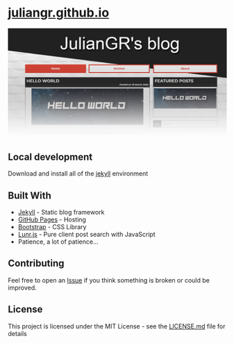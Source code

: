 # [juliangr.github.io](https://juliangr.github.io/)

<p align="center">
  <img src="https://github.com/JulianGR/JulianGR.github.io/blob/master/assets/img/previewBlog.png">
</p>

## Local development

Download and install all of the [jekyll](https://jekyllrb.com/docs/) environment

## Built With

-   [Jekyll](https://jekyllrb.com/) - Static blog framework
-   [GitHub Pages](https://pages.github.com/) - Hosting
-   [Bootstrap](https://getbootstrap.com/) - CSS Library
-   [Lunr.js](https://lunrjs.com/) - Pure client post search with JavaScript
-   Patience, a lot of patience...

## Contributing

Feel free to open an [Issue](https://github.com/JulianGR/JulianGR.github.io/issues/new) if you think something is broken or could be improved.

## License

This project is licensed under the MIT License - see the [LICENSE.md](https://github.com/JulianGR/JulianGR.github.io/blob/master/LICENSE.md) file for details
